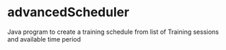 # advancedScheduler
Java program to create a training schedule from list of Training sessions and available time period
